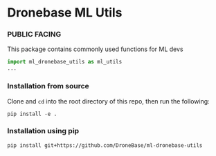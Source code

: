 # Dronebase ML Utils
### PUBLIC FACING
This package contains commonly used functions for ML devs

```python
import ml_dronebase_utils as ml_utils
...
```

### Installation from source
Clone and ```cd``` into the root directory of this repo, then run the following:
```
pip install -e .
```

### Installation using pip
```
pip install git+https://github.com/DroneBase/ml-dronebase-utils
```